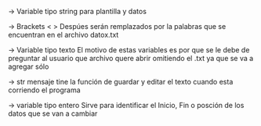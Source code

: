 -> Variable tipo string 
   para plantilla y datos
   
-> Brackets < >
   Despúes serán remplazados por la palabras que se encuentran en el archivo datox.txt

-> Variable tipo texto
   El motivo de estas variables es por que se le debe de preguntar al usuario que archivo quere 
   abrir omitiendo el .txt ya que se va a agregar sólo
   
-> str mensaje tine la función de guardar y editar el texto cuando esta corriendo el programa

-> variable tipo entero
   Sirve para identificar el Inicio, Fin o posción de los datos que se van a cambiar
